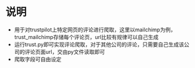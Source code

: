 # 说明
- 用于对trustpilot上特定网页的评论进行爬取，这里以mailchimp为例，trust_mailchimp存储每个评论页，url比较有规律可以自己生成
- 运行trust.py即可实现评论爬取，对于其他公司的评论，只需要自己生成该公司的评论页面url，交由py文件读取即可
- 爬取字段可自由设定
